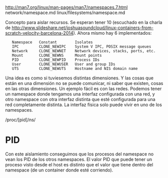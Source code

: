 http://man7.org/linux/man-pages/man7/namespaces.7.html
network/namespace.md
linux/filesystems/namespace.md

Concepto para aislar recursos.
Se esperan tener 10 (escuchado en la charla de http://www.slideshare.net/joshuasoundcloud/linux-containers-from-scratch-velocity-barcelona-2014).
Ahora mismo hay 6 implementados:


       Namespace   Constant        Isolates
       IPC         CLONE_NEWIPC    System V IPC, POSIX message queues
       Network     CLONE_NEWNET    Network devices, stacks, ports, etc.
       Mount       CLONE_NEWNS     Mount points
       PID         CLONE_NEWPID    Process IDs
       User        CLONE_NEWUSER   User and group IDs
       UTS         CLONE_NEWUTS    Hostname and NIS domain name

Una idea es como si tuviesemos distintas dimensiones. Y las cosas que están en una dimensión no se puede comunicar, ni saber que existen, cosas en las otras dimensiones.
Un ejemplo fácil es con las redes. Podemos tener un namespace donde tengamos una interfaz configurada con una red, y otro namespace con otra interfaz distinta que esté configurada para una red completamente distinta.
La interfaz física solo puede vivir en uno de los namespaces.

/proc/[pid]/ns/ 


# PID
Con este aislamiento conseguimos que los procesos del namespace no vean los PID de los otros namespaces.
El valor PID que puede tener un proceso visto desde el host es distinto que el valor que tiene dentro del namespace (de un container donde esté corriendo).
